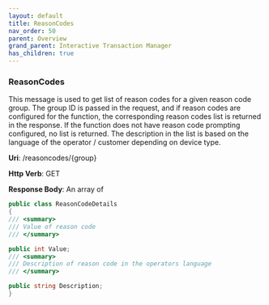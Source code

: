 ```yaml
---
layout: default
title: ReasonCodes
nav_order: 50
parent: Overview
grand_parent: Interactive Transaction Manager
has_children: true
---
```

### ReasonCodes  

This message is used to get list of reason codes for a given reason code
group. The group ID is passed in the request, and if reason codes are
configured for the function, the corresponding reason codes list is
returned in the response. If the function does not have reason code
prompting configured, no list is returned. The description in the list
is based on the language of the operator / customer depending on device
type.

**Uri**: /reasoncodes/{group}

**Http Verb**: GET

**Response Body**: An array of
```csharp
public class ReasonCodeDetails
{
/// <summary>
/// Value of reason code
/// </summary>

public int Value;
/// <summary>
/// Description of reason code in the operators language
/// </summary>

public string Description;
}
```